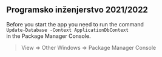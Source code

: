 ## Programsko inženjerstvo 2021/2022

Before you start the app you need to run the command <br>
`Update-Database -Context ApplicationDbContext`<br>
in the Package Manager Console.
>View => Other Windows => Package Manager Console
